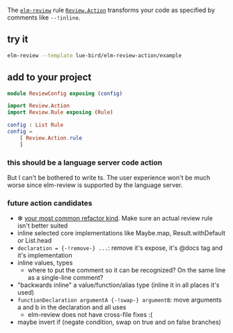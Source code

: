 The [`elm-review`](https://package.elm-lang.org/packages/jfmengels/elm-review/latest/) rule
[`Review.Action`](https://package.elm-lang.org/packages/lue-bird/elm-review-action/1.0.0/Review-Action)
transforms your code as specified by comments like `--!inline`.

## try it

```bash
elm-review --template lue-bird/elm-review-action/example
```

## add to your project

```elm
module ReviewConfig exposing (config)

import Review.Action
import Review.Rule exposing (Rule)

config : List Rule
config =
    [ Review.Action.rule
    ]
```

### this should be a language server code action

But I can't be bothered to write ts.
The user experience won't be much worse
since elm-review is supported by the language server.

### future action candidates

  - ❇ [your most common refactor kind](https://github.com/lue-bird/elm-review-action/issues/new). Make sure an actual review rule isn't better suited
  - inline selected core implementations like Maybe.map, Result.withDefault or List.head
  - `declaration = {-!remove-} ...`: remove it's expose, it's @docs tag and it's implementation
  - inline values, types
      - where to put the comment so it can be recognized? On the same line as a single-line comment?
  - "backwards inline" a value/function/alias type (inline it in all places it's used)
  - `functionDeclaration argumentA {-!swap-} argumentB`: move arguments a and b in the declaration and all uses
      - elm-review does not have cross-file fixes :(
  - maybe invert if (negate condition, swap on true and on false branches)
